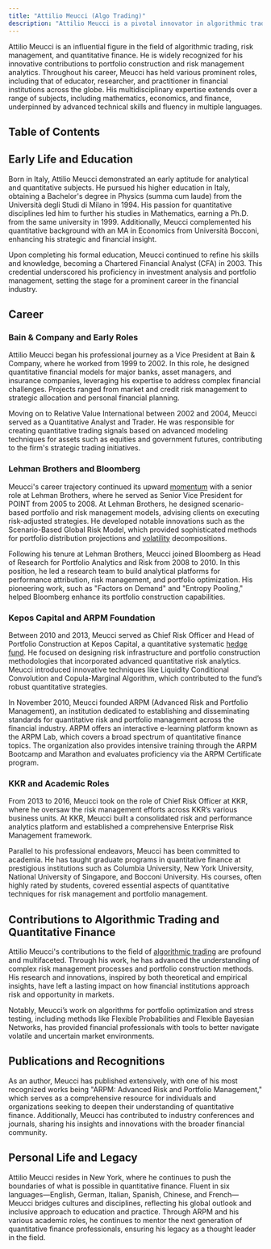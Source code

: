 ```yaml
---
title: "Attilio Meucci (Algo Trading)"
description: "Attilio Meucci is a pivotal innovator in algorithmic trading renowned for his expertise in quantitative finance risk management and portfolio construction."
---
```




Attilio Meucci is an influential figure in the field of algorithmic trading, risk management, and quantitative finance. He is widely recognized for his innovative contributions to portfolio construction and risk management analytics. Throughout his career, Meucci has held various prominent roles, including that of educator, researcher, and practitioner in financial institutions across the globe. His multidisciplinary expertise extends over a range of subjects, including mathematics, economics, and finance, underpinned by advanced technical skills and fluency in multiple languages.

## Table of Contents

## Early Life and Education

Born in Italy, Attilio Meucci demonstrated an early aptitude for analytical and quantitative subjects. He pursued his higher education in Italy, obtaining a Bachelor's degree in Physics (summa cum laude) from the Università degli Studi di Milano in 1994. His passion for quantitative disciplines led him to further his studies in Mathematics, earning a Ph.D. from the same university in 1999. Additionally, Meucci complemented his quantitative background with an MA in Economics from Università Bocconi, enhancing his strategic and financial insight.

Upon completing his formal education, Meucci continued to refine his skills and knowledge, becoming a Chartered Financial Analyst (CFA) in 2003. This credential underscored his proficiency in investment analysis and portfolio management, setting the stage for a prominent career in the financial industry.

## Career

### Bain & Company and Early Roles

Attilio Meucci began his professional journey as a Vice President at Bain & Company, where he worked from 1999 to 2002. In this role, he designed quantitative financial models for major banks, asset managers, and insurance companies, leveraging his expertise to address complex financial challenges. Projects ranged from market and credit risk management to strategic allocation and personal financial planning.

Moving on to Relative Value International between 2002 and 2004, Meucci served as a Quantitative Analyst and Trader. He was responsible for creating quantitative trading signals based on advanced modeling techniques for assets such as equities and government futures, contributing to the firm's strategic trading initiatives.

### Lehman Brothers and Bloomberg

Meucci's career trajectory continued its upward [momentum](/wiki/momentum) with a senior role at Lehman Brothers, where he served as Senior Vice President for POINT from 2005 to 2008. At Lehman Brothers, he designed scenario-based portfolio and risk management models, advising clients on executing risk-adjusted strategies. He developed notable innovations such as the Scenario-Based Global Risk Model, which provided sophisticated methods for portfolio distribution projections and [volatility](/wiki/volatility-trading-strategies) decompositions.

Following his tenure at Lehman Brothers, Meucci joined Bloomberg as Head of Research for Portfolio Analytics and Risk from 2008 to 2010. In this position, he led a research team to build analytical platforms for performance attribution, risk management, and portfolio optimization. His pioneering work, such as "Factors on Demand" and "Entropy Pooling," helped Bloomberg enhance its portfolio construction capabilities.

### Kepos Capital and ARPM Foundation

Between 2010 and 2013, Meucci served as Chief Risk Officer and Head of Portfolio Construction at Kepos Capital, a quantitative systematic [hedge fund](/wiki/hedge-fund-trading-strategies). He focused on designing risk infrastructure and portfolio construction methodologies that incorporated advanced quantitative risk analytics. Meucci introduced innovative techniques like Liquidity Conditional Convolution and Copula-Marginal Algorithm, which contributed to the fund’s robust quantitative strategies.

In November 2010, Meucci founded ARPM (Advanced Risk and Portfolio Management), an institution dedicated to establishing and disseminating standards for quantitative risk and portfolio management across the financial industry. ARPM offers an interactive e-learning platform known as the ARPM Lab, which covers a broad spectrum of quantitative finance topics. The organization also provides intensive training through the ARPM Bootcamp and Marathon and evaluates proficiency via the ARPM Certificate program.

### KKR and Academic Roles

From 2013 to 2016, Meucci took on the role of Chief Risk Officer at KKR, where he oversaw the risk management efforts across KKR’s various business units. At KKR, Meucci built a consolidated risk and performance analytics platform and established a comprehensive Enterprise Risk Management framework.

Parallel to his professional endeavors, Meucci has been committed to academia. He has taught graduate programs in quantitative finance at prestigious institutions such as Columbia University, New York University, National University of Singapore, and Bocconi University. His courses, often highly rated by students, covered essential aspects of quantitative techniques for risk management and portfolio management.

## Contributions to Algorithmic Trading and Quantitative Finance

Attilio Meucci's contributions to the field of [algorithmic trading](/wiki/algorithmic-trading) are profound and multifaceted. Through his work, he has advanced the understanding of complex risk management processes and portfolio construction methods. His research and innovations, inspired by both theoretical and empirical insights, have left a lasting impact on how financial institutions approach risk and opportunity in markets.

Notably, Meucci’s work on algorithms for portfolio optimization and stress testing, including methods like Flexible Probabilities and Flexible Bayesian Networks, has provided financial professionals with tools to better navigate volatile and uncertain market environments.

## Publications and Recognitions

As an author, Meucci has published extensively, with one of his most recognized works being "ARPM: Advanced Risk and Portfolio Management," which serves as a comprehensive resource for individuals and organizations seeking to deepen their understanding of quantitative finance. Additionally, Meucci has contributed to industry conferences and journals, sharing his insights and innovations with the broader financial community.

## Personal Life and Legacy

Attilio Meucci resides in New York, where he continues to push the boundaries of what is possible in quantitative finance. Fluent in six languages—English, German, Italian, Spanish, Chinese, and French—Meucci bridges cultures and disciplines, reflecting his global outlook and inclusive approach to education and practice. Through ARPM and his various academic roles, he continues to mentor the next generation of quantitative finance professionals, ensuring his legacy as a thought leader in the field.